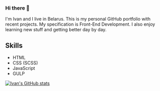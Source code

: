 ### Hi there 👋

I'm Ivan and I live in Belarus. This is my personal GitHub portfolio with recent projects. My specification is Front-End Development. I also enjoy learning new stuff and getting better day by day.

## Skills

* HTML
* CSS (SCSS)
* JavaScript
* GULP

[![Ivan's GitHub stats](https://github-readme-stats.vercel.app/api?username=Lonerr7)](https://github.com/anuraghazra/github-readme-stats)
